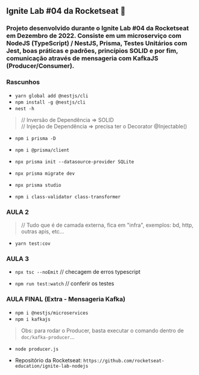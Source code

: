 ## Ignite Lab #04 da Rocketseat 🚀

### Projeto desenvolvido durante o Ignite Lab #04 da Rocketseat em Dezembro de 2022. Consiste em um microserviço com NodeJS (TypeScript) / NestJS, Prisma, Testes Unitários com Jest, boas práticas e padrões, princípios SOLID e por fim, comunicação através de mensageria com KafkaJS (Producer/Consumer).

### Rascunhos

- `yarn global add @nestjs/cli`
- `npm install -g @nestjs/cli`
- `nest -h`

> // Inversão de Dependência => SOLID<br/>
> // Injeção de Dependência => precisa ter o Decorator @Injectable()

- `npm i prisma -D`
- `npm i @prisma/client`
- `npx prisma init --datasource-provider SQLite`
- `npx prisma migrate dev`
- `npx prisma studio`

- `npm i class-validator class-transformer`

### AULA 2

> // Tudo que é de camada externa, fica em "infra", exemplos: bd, http, outras apis, etc...

- `yarn test:cov`

### AULA 3

- `npx tsc --noEmit` // checagem de erros typescript

- `npm run test:watch` // conferir os testes

### AULA FINAL (Extra - Mensageria Kafka)

- `npm i @nestjs/microservices`
- `npm i kafkajs`

> Obs: para rodar o Producer, basta executar o comando dentro de `doc/kafka-producer`...
- `node producer.js`

- Repositório da Rocketseat: `https://github.com/rocketseat-education/ignite-lab-nodejs`
